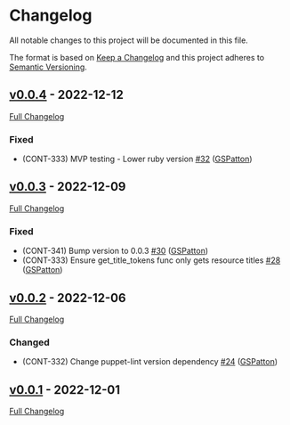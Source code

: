 <!-- markdownlint-disable MD024 -->
# Changelog

All notable changes to this project will be documented in this file.

The format is based on [Keep a Changelog](http://keepachangelog.com/en/1.0.0/) and this project adheres to [Semantic Versioning](http://semver.org).

## [v0.0.4](https://github.com/puppetlabs/puppet-lint-check_unsafe_interpolations/tree/v0.0.4) - 2022-12-12

[Full Changelog](https://github.com/puppetlabs/puppet-lint-check_unsafe_interpolations/compare/v0.0.3...v0.0.4)

### Fixed

- (CONT-333) MVP testing - Lower ruby version [#32](https://github.com/puppetlabs/puppet-lint-check_unsafe_interpolations/pull/32) ([GSPatton](https://github.com/GSPatton))

## [v0.0.3](https://github.com/puppetlabs/puppet-lint-check_unsafe_interpolations/tree/v0.0.3) - 2022-12-09

[Full Changelog](https://github.com/puppetlabs/puppet-lint-check_unsafe_interpolations/compare/v0.0.2...v0.0.3)

### Fixed

- (CONT-341) Bump version to 0.0.3 [#30](https://github.com/puppetlabs/puppet-lint-check_unsafe_interpolations/pull/30) ([GSPatton](https://github.com/GSPatton))
- (CONT-333) Ensure get_title_tokens func only gets resource titles [#28](https://github.com/puppetlabs/puppet-lint-check_unsafe_interpolations/pull/28) ([GSPatton](https://github.com/GSPatton))

## [v0.0.2](https://github.com/puppetlabs/puppet-lint-check_unsafe_interpolations/tree/v0.0.2) - 2022-12-06

[Full Changelog](https://github.com/puppetlabs/puppet-lint-check_unsafe_interpolations/compare/v0.0.1...v0.0.2)

### Changed
- (CONT-332) Change puppet-lint version dependency [#24](https://github.com/puppetlabs/puppet-lint-check_unsafe_interpolations/pull/24) ([GSPatton](https://github.com/GSPatton))

## [v0.0.1](https://github.com/puppetlabs/puppet-lint-check_unsafe_interpolations/tree/v0.0.1) - 2022-12-01

[Full Changelog](https://github.com/puppetlabs/puppet-lint-check_unsafe_interpolations/compare/6fdffece89c70b016174b766d57ecf22064b20d2...v0.0.1)
